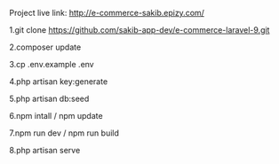 Project live link:  http://e-commerce-sakib.epizy.com/


1.git clone https://github.com/sakib-app-dev/e-commerce-laravel-9.git

2.composer update

3.cp .env.example .env

4.php artisan key:generate

5.php artisan db:seed

6.npm intall / npm update

7.npm run dev / npm run build

8.php artisan serve